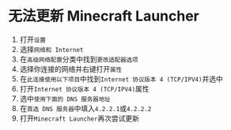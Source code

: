 # 无法更新 Minecraft Launcher
1. 打开`设置`
2. 选择`网络和 Internet`
3. 在`高级网络配置`分类中找到`更改适配器选项`
4. 选择你连接的网络并右键打开`属性`
5. 在`此连接使用以下项目`中找到`Internet 协议版本 4 (TCP/IPV4)`并选中
6. 打开`Internet 协议版本 4 (TCP/IPV4)`属性
7. 选中`使用下面的 DNS 服务器地址`
8. 在`首选 DNS 服务器`中填入`4.2.2.1`或`4.2.2.2`
9. 打开`Minecraft Launcher`再次尝试更新